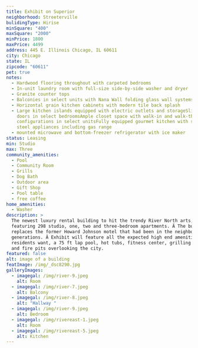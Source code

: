 ```yaml
---
title: Exhibit on Superior
neighborhood: Streeterville
bulidingType: Hirise
minSquare: "400"
maxSquare: "2000"
minPrice: 1800
maxPrice: 4499
address: 445 E. Illinois Chicago, IL 60611
city: Chicago
state: IL
zipcode: "60611"
pet: true
notes:
  - Hardwood flooring throughout with carpeted bedrooms
  - In-unit laundry room with full-size side-by-side washer and dryer
  - Granite counter tops
  - Balconies in select units with Nana Wall folding glass wall systems
  - Horizontal grain kitchen cabinets with modern tile back splash
  - Large kitchen islands equipped with electric outlets and storageSliding barn
    doors in select bedroomsAmple closet space with walk-in and walk-through
    configurations in select unitsFully equipped gourmet kitchen with stainless
    steel appliances including gas range
  - mounted microwave and bottom-freezer refrigerator with ice maker
status: Leasing
min: Studio
max: Three
community_amenities:
  - Pool
  - Community Room
  - Grills
  - Dog Bath
  - Outdoor area
  - Gift Shop
  - Pool table
  - free coffee
home_amenities:
  - Washer
description: >
  The newest luxury rental building to hit the trendy River North arts,
  featuring 298 studio, one, two and three-bedroom apartments. Â The building
  replaces the former Howard Johnson motel that had been in the neighborhood for
  generations. Â Exhibit will feature all the expected high end amenities that
  residents want, a 75 ft lap pool, hot tubs, fitness center, grilling stations,
  and fire pits overlooking the city.
featured: false
alt: image of a building
featImage: /img/_dsc8290.jpg
galleryImages:
  - imagegal: /img/river-9.jpeg
    alt: Room
  - imagegal: /img/river-7.jpeg
    alt: Balcony
  - imagegal: /img/river-8.jpeg
    alt: "Hallway "
  - imagegal: /img/river-9.jpeg
    alt: Bedroom
  - imagegal: /img/rivereast-1.jpeg
    alt: Room
  - imagegal: /img/rivereast-5.jpeg
    alt: Kitchen
---
```

